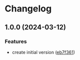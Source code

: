 # Changelog

## 1.0.0 (2024-03-12)


### Features

* create initial version ([eb7f361](https://github.com/parkerbxyz/render-liquid-file/commit/eb7f361cee7da7dbab1e6d10767cafb29decdf68))
